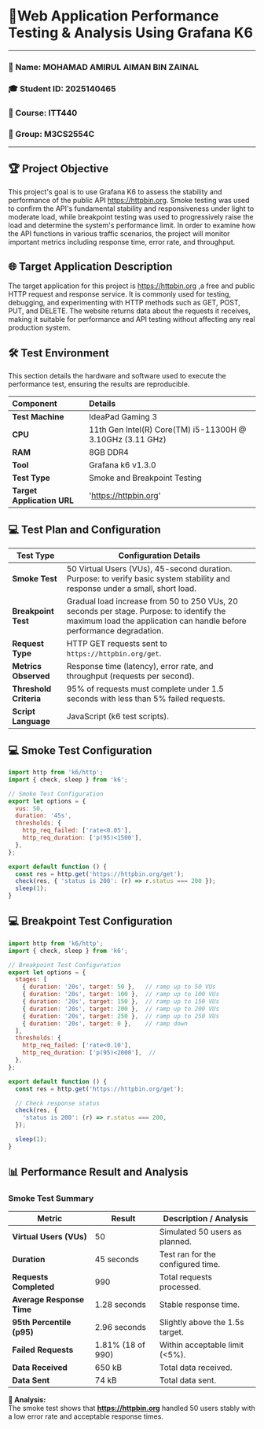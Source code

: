 # 🐻Web Application Performance Testing & Analysis Using Grafana K6
***

### 🧑 Name: MOHAMAD AMIRUL AIMAN BIN ZAINAL
### 🎓 Student ID: 2025140465
### 📄 Course: ITT440
### 👥 Group: M3CS2554C
***

## 🏆 Project Objective
This project's goal is to use Grafana K6 to assess the stability and performance of the public API https://httpbin.org.  Smoke testing was used to confirm the API's fundamental stability and responsiveness under light to moderate load, while breakpoint testing was used to progressively raise the load and determine the system's performance limit.  In order to examine how the API functions in various traffic scenarios, the project will monitor important metrics including response time, error rate, and throughput.


## 🌐 Target Application Description
The target application for this project is https://httpbin.org ,a free and public HTTP request and response service. It is commonly used for testing, 
debugging, and experimenting with HTTP methods such as GET, POST, PUT, and DELETE. The website returns data about the requests it receives, making it 
suitable for performance and API testing without affecting any real production system.


## 🛠️ Test Environment

This section details the hardware and software used to execute the performance test, ensuring the results are reproducible.

| Component | Details |
| :--- | :--- |
| **Test Machine** | IdeaPad Gaming 3 |
| **CPU** | 11th Gen Intel(R) Core(TM) i5-11300H @ 3.10GHz (3.11 GHz)|
| **RAM** | 8GB DDR4 |
| **Tool** | Grafana k6 v1.3.0 |
| **Test Type** | Smoke and Breakpoint Testing |
| **Target Application URL** | 'https://httpbin.org' |


## 💻 Test Plan and Configuration
| **Test Type**          | **Configuration Details**                                                                                                                                        |
| ---------------------- | ---------------------------------------------------------------------------------------------------------------------------------------------------------------- |
| **Smoke Test**         | 50 Virtual Users (VUs), 45-second duration. Purpose: to verify basic system stability and response under a small, short load.                                    |
| **Breakpoint Test**    | Gradual load increase from 50 to 250 VUs, 20 seconds per stage. Purpose: to identify the maximum load the application can handle before performance degradation. |
| **Request Type**       | HTTP GET requests sent to `https://httpbin.org/get`.                                                                                                             |
| **Metrics Observed**   | Response time (latency), error rate, and throughput (requests per second).                                                                                       |
| **Threshold Criteria** | 95% of requests must complete under 1.5 seconds with less than 5% failed requests.                                                                               |
| **Script Language**    | JavaScript (k6 test scripts).                                                                                                                                    |


## 💻 Smoke Test Configuration
```js
import http from 'k6/http';
import { check, sleep } from 'k6';

// Smoke Test Configuration
export let options = {
  vus: 50,                  
  duration: '45s',          
  thresholds: {
    http_req_failed: ['rate<0.05'],    
    http_req_duration: ['p(95)<1500'],
  },
};

export default function () {
  const res = http.get('https://httpbin.org/get');
  check(res, { 'status is 200': (r) => r.status === 200 });
  sleep(1);
}
```

## 💻 Breakpoint Test Configuration
```js
import http from 'k6/http';
import { check, sleep } from 'k6';

// Breakpoint Test Configuration
export let options = {
  stages: [
    { duration: '20s', target: 50 },   // ramp up to 50 VUs
    { duration: '20s', target: 100 },  // ramp up to 100 VUs
    { duration: '20s', target: 150 },  // ramp up to 150 VUs
    { duration: '20s', target: 200 },  // ramp up to 200 VUs
    { duration: '20s', target: 250 },  // ramp up to 250 VUs
    { duration: '20s', target: 0 },    // ramp down
  ],
  thresholds: {
    http_req_failed: ['rate<0.10'],     
    http_req_duration: ['p(95)<2000'],  // 
  },
};

export default function () {
  const res = http.get('https://httpbin.org/get');  

  // Check response status
  check(res, {
    'status is 200': (r) => r.status === 200,
  });

  sleep(1); 
}
```

## 📊 Performance Result and Analysis
### Smoke Test Summary

| **Metric** | **Result** | **Description / Analysis** |
|-------------|------------|-----------------------------|
| **Virtual Users (VUs)** | 50 | Simulated 50 users as planned. |
| **Duration** | 45 seconds | Test ran for the configured time. |
| **Requests Completed** | 990 | Total requests processed. |
| **Average Response Time** | 1.28 seconds | Stable response time. |
| **95th Percentile (p95)** | 2.96 seconds | Slightly above the 1.5s target. |
| **Failed Requests** | 1.81% (18 of 990) | Within acceptable limit (<5%). |
| **Data Received** | 650 kB | Total data received. |
| **Data Sent** | 74 kB | Total data sent. |

**🧠 Analysis:**  
The smoke test shows that **https://httpbin.org** handled 50 users stably with a low error rate and acceptable response times.
